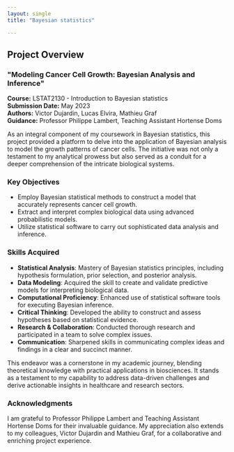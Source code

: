 ```yaml
---
layout: single
title: "Bayesian statistics"

---
```


## Project Overview
### "Modeling Cancer Cell Growth: Bayesian Analysis and Inference"

**Course:** LSTAT2130 - Introduction to Bayesian statistics  
**Submission Date:** May 2023  
**Authors:** Victor Dujardin, Lucas Elvira, Mathieu Graf  
**Guidance:** Professor Philippe Lambert, Teaching Assistant Hortense Doms  

As an integral component of my coursework in Bayesian statistics, this project provided a platform to delve into the application of Bayesian analysis to model the growth patterns of cancer cells. The initiative was not only a testament to my analytical prowess but also served as a conduit for a deeper comprehension of the intricate biological systems.

### Key Objectives
- Employ Bayesian statistical methods to construct a model that accurately represents cancer cell growth.
- Extract and interpret complex biological data using advanced probabilistic models.
- Utilize statistical software to carry out sophisticated data analysis and inference.

### Skills Acquired
- **Statistical Analysis**: Mastery of Bayesian statistics principles, including hypothesis formulation, prior selection, and posterior analysis.
- **Data Modeling**: Acquired the skill to create and validate predictive models for interpreting biological data.
- **Computational Proficiency**: Enhanced use of statistical software tools for executing Bayesian inference.
- **Critical Thinking**: Developed the ability to construct and assess hypotheses based on statistical evidence.
- **Research & Collaboration**: Conducted thorough research and participated in a team to solve complex issues.
- **Communication**: Sharpened skills in communicating complex ideas and findings in a clear and succinct manner.

This endeavor was a cornerstone in my academic journey, blending theoretical knowledge with practical applications in biosciences. It stands as a testament to my capability to address data-driven challenges and derive actionable insights in healthcare and research sectors.

### Acknowledgments
I am grateful to Professor Philippe Lambert and Teaching Assistant Hortense Doms for their invaluable guidance. My appreciation also extends to my colleagues, Victor Dujardin and Mathieu Graf, for a collaborative and enriching project experience.


